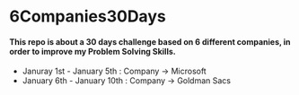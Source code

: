 <h1>
  6Companies30Days
</h1>

<h4>
  This repo is about a 30 days challenge based on 6 different companies, in order to improve my Problem Solving Skills.
</h4>

<ul>
  <li>
    Januray 1st - January 5th : Company -> Microsoft
  </li>
  <li>
  January 6th - January 10th : Company -> Goldman Sacs
  </li>
</ul>
